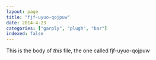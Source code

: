 ```yaml
---
layout: page
title: "fjf-uyuo-qojpuw"
date: 2014-4-23
categories: ["garply", "plugh", "bar"]
indexed: false
---
```

This is the body of _this_ file, the one called fjf-uyuo-qojpuw
